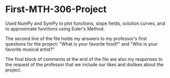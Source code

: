 # First-MTH-306-Project
Used NumPy and SymPy to plot functions, slope fields, solution curves, and to approximate functions using Euler's Method.

The second line of the file holds my answers to my professor's first questions for the project: "What is your favorite food?" and "Who is your favorite musical artist?"

The final block of comments at the end of the file are also my responses to the request of the professor that we include our likes and dislikes about the project.
